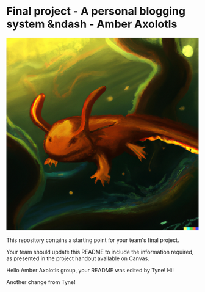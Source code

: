 # Final project - A personal blogging system &ndash - Amber Axolotls

![](./frontend//static//Amber%20Axolotls.png)

This repository contains a starting point for your team's final project.

Your team should update this README to include the information required, as presented in the project handout available on Canvas.

Hello Amber Axolotls group, your README was edited by Tyne! Hi!

Another change from Tyne!
